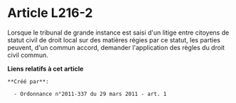 # Article L216-2

Lorsque le tribunal de grande instance est saisi d'un litige entre citoyens de statut civil de droit local sur des matières
régies par ce statut, les parties peuvent, d'un commun accord, demander l'application des règles du droit civil commun.

**Liens relatifs à cet article**

	**Créé par**:

	  - Ordonnance n°2011-337 du 29 mars 2011 - art. 1
